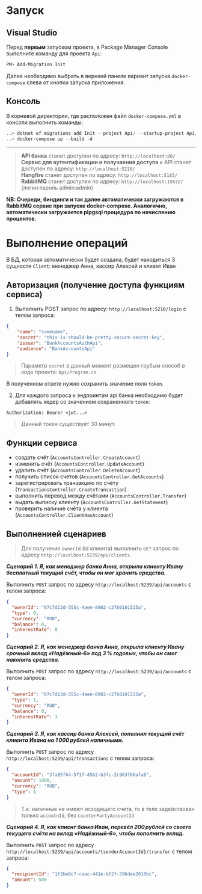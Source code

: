 ﻿# Запуск
## Visual Studio
Перед **первым** запуском проекта, в Package Manager Console выполните команду для проекта `Api`:
```powershell
PM> Add-Migration Init
```

Далее необходимо выбрать в вернхей панеле вариант запуска `docker-compose` слева от кнопки запуска приложения.

## Консоль
В корневой директории, где расположен файл `docker-compose.yml` в консоли выполнить команды:
```powershell
..> dotnet ef migrations add Init --project Api/ --startup-project Api/Api.csproj
..> docker-compose up --build -d
```
___
> **API банка** станет доступен по адресу: `http://localhost:80/`\
> **Сервис для аутентификации и получаения доступа** к API станет доступен по адресу: `http://localhost:5210/`\
> **Hangfire** станет доступен по адресу: `http://localhost:5183/`\
> **RabbitMQ** станет доступен по адресу: `http://localhost:15672/` (логин:пароль admin:admin)

**NB: Очереди, биндинги и так далее автоматически загружаются в RabbitMQ сервис при запуске docker-compose. Аналогично, автоматически загружается plpgsql процедура по начислению процентов.**

# Выполнение операций
В БД, которая автоматически будет создана, будет находиться 3 сущности `Client`: менеджер Анна, кассир Алексей и клиент Иван

## Авторизация (получение доступа функциям сервиса)

1. Выполнить POST запрос по адресу: `http://localhost:5210/login` с телом запроса:
```json
{
    "name": "somename",
    "secret": "this-is-should-be-pretty-secure-secret-key",
    "issuer": "BankAccountsAuthApi",
    "audience": "BankAccountsApi"
}
```
> Параметр `secret` в данный момент размещен грубым способ в коде проекта: `Api/Program.cs`.

В полученном ответе нужно сохранить значение поля `token`.

2. Для каждого запроса к эндпоинтам api банка необходимо будет добавлять хедер со значением сохраненного `token`:

```
Authorization: Bearer <jwt...>
```

> Данный токен существует 30 минут.

## Функции сервиса
- создать счёт (`AccountsController.CreateAccount`)
- изменить счёт (`AccountsController.UpdateAccount`)
- удалить счёт (`AccountsController.DeleteAccount`)
- получить список счетов (`AccountsController.GetAccounts`)
- зарегистрировать транзакцию по счёту (`TransactionsController.CreateTransaction`)
- выполнить перевод между счётами (`AccountsController.Transfer`)
- выдать выписку клиенту (`AccountsController.GetStatement`)
- проверить наличие счёта у клиента (`AccountsController.ClientHasAccount`)

## Выполненией сценариев
> Для получения `ownerId` (id клиента) выполнить `GET` запрос по адресу `http://localhost:5239/api/clients`.

***Сценарий 1. Я, как менеджер банка Анна, открыла клиенту Ивану бесплатный текущий счёт, чтобы он мог хранить средства.***

Выполнить `POST` запрос по адресу `http://localhost:5239/api/accounts` с телом запроса:
```json
{
  "ownerId": "07c7d13d-555c-4aee-8902-c2760101535a",
  "type": 0,
  "currency": "RUB",
  "balance": 0,
  "interestRate": 0
}
```

***Сценарий 2. Я, как менеджер банка Анна, открыла клиенту Ивану срочный вклад «Надёжный‑6» под 3 % годовых, чтобы он смог накопить средства.***

Выполнить `POST` запрос по адресу `http://localhost:5239/api/accounts` с телом запроса:
```json
{
  "ownerId": "07c7d13d-555c-4aee-8902-c2760101535a",
  "type": 1,
  "currency": "RUB",
  "balance": 0,
  "interestRate": 3
}
```

***Сценарий 3. Я, как кассир банка Алексей, пополнил текущий счёт клиента Ивана на 1 000 рублей наличными.***

Выполнить `POST` запрос по адресу `http://localhost:5239/api/transactions` с телом запроса:
```json
{
  "accountId": "3fa85f64-5717-4562-b3fc-2c963f66afa6",
  "amount": 1000,
  "currency": "RUB",
  "type": 1
}
```
> Т.к. наличные не имеют исходящего счета, то в теле задействован только `accoutnId`, без `counterPartyAccountId`

***Сценарий 4. Я, как клиент банка Иван, перевёл 200 рублей со своего текущего счёта на вклад «Надёжный‑6», чтобы пополнить вклад.***

Выполнить `POST` запрос по адресу `http://localhost:5239/api/accounts/{senderAccountId}/transfer` с телом запроса:
```json
{
  "recipientId": "1f3be8c7-caac-441e-bf2f-596dee2010bc",
  "amount": 500
}
```
